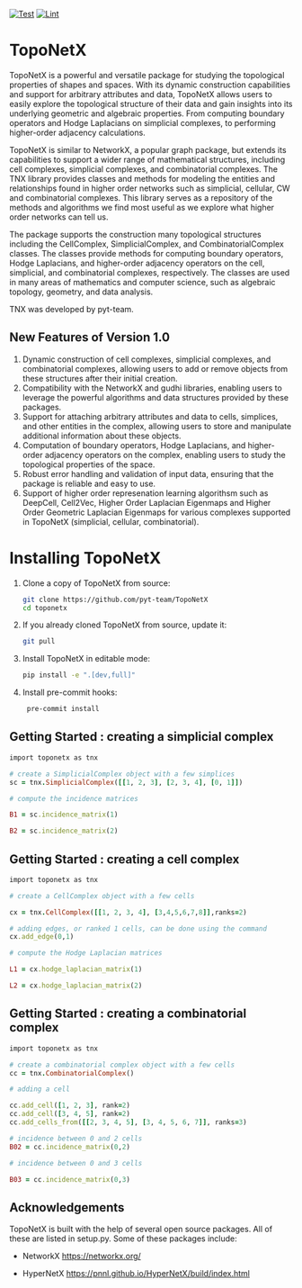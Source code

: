 [![Test](https://github.com/pyt-team/TopoNetX/actions/workflows/test.yml/badge.svg)](https://github.com/pyt-team/TopoNetX/actions/workflows/test.yml)
[![Lint](https://github.com/pyt-team/TopoNetX/actions/workflows/lint.yml/badge.svg)](https://github.com/pyt-team/TopoNetX/actions/workflows/lint.yml)

TopoNetX
=========


TopoNetX is a powerful and versatile package for studying the topological properties
of shapes and spaces. With its dynamic construction capabilities and support for arbitrary
attributes and data, TopoNetX allows users to easily explore the topological structure
of their data and gain insights into its underlying geometric and algebraic properties.
From computing boundary operators and Hodge Laplacians on simplicial complexes,
to performing higher-order adjacency calculations.

TopoNetX is similar to NetworkX, a popular graph package, but extends its capabilities to support a
wider range of mathematical structures, including cell complexes, simplicial complexes, and
combinatorial complexes. The TNX library provides classes and methods for modeling the entities and relationships
found in higher order networks such as simplicial, cellular, CW and combinatorial complexes.
This library serves as a repository of the methods and algorithms we find most useful
as we explore what higher order networks can tell us.


The package supports the construction many topological structures including the CellComplex, SimplicialComplex, and CombinatorialComplex classes.
 The classes provide methods for computing boundary operators, Hodge Laplacians,
 and higher-order adjacency operators on the cell, simplicial, and combinatorial complexes,
  respectively. The classes are used in many areas of mathematics and computer science,
  such as algebraic topology, geometry, and data analysis.



TNX was developed by pyt-team.




New Features of Version 1.0
---------------------------

1. Dynamic construction of cell complexes, simplicial complexes, and combinatorial complexes, allowing users to
 add or remove objects from these structures after their initial creation.
2. Compatibility with the NetworkX and gudhi libraries, enabling users to
    leverage the powerful algorithms and data structures provided by these packages.
3. Support for attaching arbitrary attributes and data to cells, simplices, and other entities in the complex, allowing users to store and manipulate additional information about these objects.
4. Computation of boundary operators, Hodge Laplacians, and higher-order adjacency
     operators on the complex, enabling users to study the topological properties of the space.
6. Robust error handling and validation of input data, ensuring that the package is
    reliable and easy to use.
7. Support of higher order represenation learning algorithsm such as DeepCell, Cell2Vec, Higher Order Laplacian Eigenmaps and Higher Order Geometric Laplacian Eigenmaps for various complexes supported in TopoNetX (simplicial, cellular, combinatorial).


Installing TopoNetX
====================

1. Clone a copy of TopoNetX from source:

   ```bash
   git clone https://github.com/pyt-team/TopoNetX
   cd toponetx
   ```

2. If you already cloned TopoNetX from source, update it:

   ```bash
   git pull
   ```

3. Install TopoNetX in editable mode:

   ```bash
   pip install -e ".[dev,full]"
   ```

4. Install pre-commit hooks:

   ```bash
    pre-commit install
   ```
   

## Getting Started : creating a simplicial complex 

```ruby
import toponetx as tnx

# create a SimplicialComplex object with a few simplices
sc = tnx.SimplicialComplex([[1, 2, 3], [2, 3, 4], [0, 1]])

# compute the incidence matrices 

B1 = sc.incidence_matrix(1)

B2 = sc.incidence_matrix(2)

```


## Getting Started : creating a cell complex 

```ruby
import toponetx as tnx

# create a CellComplex object with a few cells

cx = tnx.CellComplex([[1, 2, 3, 4], [3,4,5,6,7,8]],ranks=2)

# adding edges, or ranked 1 cells, can be done using the command 
cx.add_edge(0,1)

# compute the Hodge Laplacian matrices 

L1 = cx.hodge_laplacian_matrix(1)

L2 = cx.hodge_laplacian_matrix(2)
```

## Getting Started : creating a combinatorial complex 

```ruby
import toponetx as tnx

# create a combinatorial complex object with a few cells
cc = tnx.CombinatorialComplex()

# adding a cell

cc.add_cell([1, 2, 3], rank=2)
cc.add_cell([3, 4, 5], rank=2)
cc.add_cells_from([[2, 3, 4, 5], [3, 4, 5, 6, 7]], ranks=3)

# incidence between 0 and 2 cells
B02 = cc.incidence_matrix(0,2) 

# incidence between 0 and 3 cells

B03 = cc.incidence_matrix(0,3)
```



## Acknowledgements

TopoNetX is built with the help of several open source packages. All of these are listed in setup.py. Some of these packages include:

- NetworkX https://networkx.org/

- HyperNetX https://pnnl.github.io/HyperNetX/build/index.html

   
